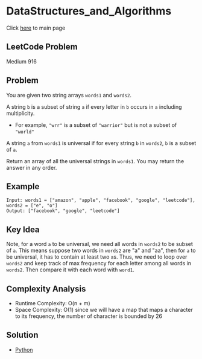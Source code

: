 # DataStructures_and_Algorithms
Click [here](../../README.md) to main page

## LeetCode Problem
Medium 916

## Problem
You are given two string arrays `words1` and `words2`.

A string `b` is a subset of string `a` if every letter in `b` occurs in `a` including multiplicity.
- For example, `"wrr"` is a subset of `"warrior"` but is not a subset of `"world"`

A string `a` from `words1` is universal if for every string `b` in `words2`, `b` is a subset of `a`.

Return an array of all the universal strings in `words1`. You may return the answer in any order.

## Example
```
Input: words1 = ["amazon", "apple", "facebook", "google", "leetcode"], words2 = ["e", "o"]
Output: ["facebook", "google", "leetcode"]
```

## Key Idea
Note, for a word `a` to be universal, we need all words in `words2` to be subset of `a`. This means suppose two words in `words2` are "a" and "aa", then for `a` to be universal, it has to contain at least two `a`s. Thus, we need to loop over `words2` and keep track of max frequency for each letter among all words in `words2`. Then compare it with each word with `word1`.

## Complexity Analysis
- Runtime Complexity: O(n + m)
- Space Complexity: O(1) since we will have a map that maps a character to its frequency, the number of character is bounded by 26

## Solution
- [Python](./solution.py)